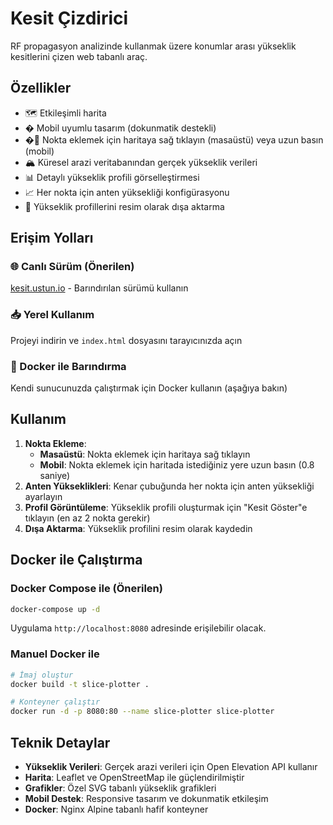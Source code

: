 # Kesit Çizdirici

RF propagasyon analizinde kullanmak üzere konumlar arası yükseklik kesitlerini çizen web tabanlı araç.

## Özellikler

- 🗺️ Etkileşimli harita
- � Mobil uyumlu tasarım (dokunmatik destekli)
- �📍 Nokta eklemek için haritaya sağ tıklayın (masaüstü) veya uzun basın (mobil)
- 🏔️ Küresel arazi veritabanından gerçek yükseklik verileri
- 📊 Detaylı yükseklik profili görselleştirmesi
- 📈 Her nokta için anten yüksekliği konfigürasyonu
- 💾 Yükseklik profillerini resim olarak dışa aktarma

## Erişim Yolları

### 🌐 Canlı Sürüm (Önerilen)

[kesit.ustun.io](https://kesit.ustun.io) - Barındırılan sürümü kullanın

### 📥 Yerel Kullanım

Projeyi indirin ve `index.html` dosyasını tarayıcınızda açın

### 🐳 Docker ile Barındırma

Kendi sunucunuzda çalıştırmak için Docker kullanın (aşağıya bakın)

## Kullanım

1. **Nokta Ekleme**:
   - **Masaüstü**: Nokta eklemek için haritaya sağ tıklayın
   - **Mobil**: Nokta eklemek için haritada istediğiniz yere uzun basın (0.8 saniye)
2. **Anten Yükseklikleri**: Kenar çubuğunda her nokta için anten yüksekliği ayarlayın
3. **Profil Görüntüleme**: Yükseklik profili oluşturmak için "Kesit Göster"e tıklayın (en az 2 nokta gerekir)
4. **Dışa Aktarma**: Yükseklik profilini resim olarak kaydedin

## Docker ile Çalıştırma

### Docker Compose ile (Önerilen)

```bash
docker-compose up -d
```

Uygulama `http://localhost:8080` adresinde erişilebilir olacak.

### Manuel Docker ile

```bash
# İmaj oluştur
docker build -t slice-plotter .

# Konteyner çalıştır
docker run -d -p 8080:80 --name slice-plotter slice-plotter
```

## Teknik Detaylar

- **Yükseklik Verileri**: Gerçek arazi verileri için Open Elevation API kullanır
- **Harita**: Leaflet ve OpenStreetMap ile güçlendirilmiştir
- **Grafikler**: Özel SVG tabanlı yükseklik grafikleri
- **Mobil Destek**: Responsive tasarım ve dokunmatik etkileşim
- **Docker**: Nginx Alpine tabanlı hafif konteyner
